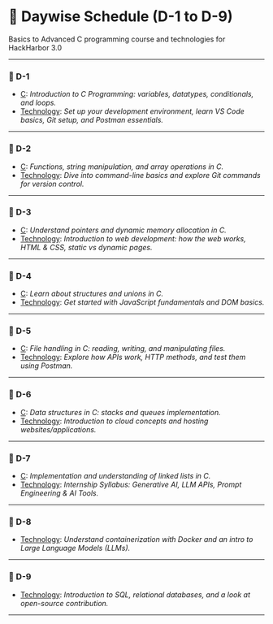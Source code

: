 # 📘 Daywise Schedule (D-1 to D-9)

Basics to Advanced C programming course and technologies for HackHarbor 3.0

---

### 🔹 D-1

- [C](C/day1.md): _Introduction to C Programming: variables, datatypes, conditionals, and loops._
- [Technology](Tech/day1.md): _Set up your development environment, learn VS Code basics, Git setup, and Postman essentials._

---

### 🔹 D-2

- [C](C/day2.md): _Functions, string manipulation, and array operations in C._
- [Technology](Tech/day2.md): _Dive into command-line basics and explore Git commands for version control._

---

### 🔹 D-3

- [C](C/day3.md): _Understand pointers and dynamic memory allocation in C._
- [Technology](Tech/day3.md): _Introduction to web development: how the web works, HTML & CSS, static vs dynamic pages._

---

### 🔹 D-4

- [C](C/day4.md): _Learn about structures and unions in C._
- [Technology](Tech/day4.md): _Get started with JavaScript fundamentals and DOM basics._

---

### 🔹 D-5

- [C](C/day5.md): _File handling in C: reading, writing, and manipulating files._
- [Technology](Tech/day5.md): _Explore how APIs work, HTTP methods, and test them using Postman._

---

### 🔹 D-6

- [C](C/day6.md): _Data structures in C: stacks and queues implementation._
- [Technology](Tech/day6.md): _Introduction to cloud concepts and hosting websites/applications._

---

### 🔹 D-7

- [C](C/day7.md): _Implementation and understanding of linked lists in C._
- [Technology](Tech/day7.md): _Internship Syllabus: Generative AI, LLM APIs, Prompt Engineering & AI Tools._

---

### 🔹 D-8

- [Technology](Tech/day8.md): _Understand containerization with Docker and an intro to Large Language Models (LLMs)._

---

### 🔹 D-9

- [Technology](Tech/day9.md): _Introduction to SQL, relational databases, and a look at open-source contribution._

---

